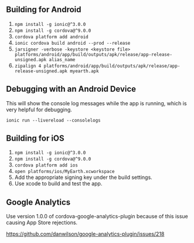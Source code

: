 Building for Android
--------------------

1. `npm install -g ionic@^3.0.0`
2. `npm install -g cordova@^9.0.0`
3. `cordova platform add android`
4. `ionic cordova build android --prod --release`
5. `jarsigner -verbose -keystore <keystore file> platforms/android/app/build/outputs/apk/release/app-release-unsigned.apk alias_name`
6. `zipalign 4 platforms/android/app/build/outputs/apk/release/app-release-unsigned.apk myearth.apk`


Debugging with an Android Device
--------------------------------

This will show the console log messages while the app is running, which is
very helpful for debugging.

`ionic run --livereload --consolelogs`


Building for iOS
--------------------

1. `npm install -g ionic@^3.0.0`
2. `npm install -g cordova@^9.0.0`
3. `cordova platform add ios`
4. `open platforms/ios/MyEarth.xcworkspace`
5. Add the appropriate signing key under the build settings.
6. Use xcode to build and test the app.


Google Analytics
----------------

Use version 1.0.0 of cordova-google-analytics-plugin because of this
issue causing App Store rejections.

https://github.com/danwilson/google-analytics-plugin/issues/218

